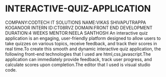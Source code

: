 # INTERACTIVE-QUIZ-APPLICATION
COMPANY:CODTECH IT SOLUTIONS
NAME:VIKAS SHIVAPUTRAPPA KOGANOOR
INTERN ID:CT08RVZ
DOMAIN:FRONT END DEVELOPMENT
DURATION:4 WEEKS
MENTOR:NEELA SANTHOSH
An interactive quiz application is an engaging, user-friendly platform designed to allow users to take quizzes on various topics, receive feedback, and track their scores in real time.To create this smooth and dynamic interactive quiz application, the following front-end technologies that I used are html,css,javascript.The application can immediately provide feedback, track user progress, and calculate scores upon completion.The editor that I used is visual studio code.
